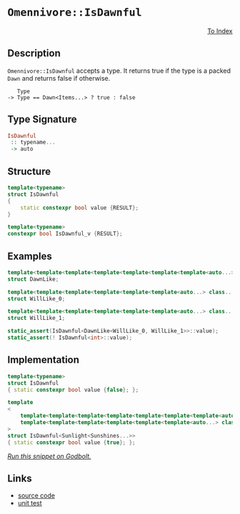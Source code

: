 <!-- Copyright 2024 Feng Mofan
SPDX-License-Identifier: Apache-2.0 -->

# `Omennivore::IsDawnful`

<p style='text-align: right;'><a href="../../../facilities/metafunctions.md#omennivore-is-dawnful">To Index</a></p>

## Description

`Omennivore::IsDawnful` accepts a type.
It returns true if the type is a packed `Dawn` and returns false if otherwise.

<pre><code>   Type
-> Type == Dawn&lt;Items...&gt; ? true : false</code></pre>

## Type Signature

```Haskell
IsDawnful
 :: typename...
 -> auto
```

## Structure

```C++
template<typename>
struct IsDawnful
{
    static constexpr bool value {RESULT};
}

template<typename>
constexpr bool IsDawnful_v {RESULT};
```

## Examples

```C++
template<template<template<template<template<template<template<auto...> class...> class...> class...> class...> class...> class...>
struct DawnLike;

template<template<template<template<template<template<auto...> class...> class...> class...> class...> class...>
struct WillLike_0;

template<template<template<template<template<template<auto...> class...> class...> class...> class...> class...>
struct WillLike_1;

static_assert(IsDawnful<DawnLike<WillLike_0, WillLike_1>>::value);
static_assert(! IsDawnful<int>::value);
```

## Implementation

```C++
template<typename>
struct IsDawnful
{ static constexpr bool value {false}; };

template
<
    template<template<template<template<template<template<template<auto...> class...> class...> class...> class...> class...> class...> class Sunlight,
    template<template<template<template<template<template<auto...> class...> class...> class...> class...> class...> class...Sunshines
>
struct IsDawnful<Sunlight<Sunshines...>>
{ static constexpr bool value {true}; };
```

[*Run this snippet on Godbolt.*](https://godbolt.org/#z:OYLghAFBqd5QCxAYwPYBMCmBRdBLAF1QCcAaPECAMzwBtMA7AQwFtMQByARg9KtQYEAysib0QXACx8BBAKoBnTAAUAHpwAMvAFYTStJg1DIApACYAQuYukl9ZATwDKjdAGFUtAK4sGISRqkrgAyeAyYAHI%2BAEaYxCBmAOykAA6oCoRODB7evv6BaRmOAqHhUSyx8Um2mPbFDEIETMQEOT5%2BATV1WY3NBKWRMXEJyQpNLW15nWN9A%2BWVIwCUtqhexMjsHASYLCkG2yYAzG4EAJ4pjKyYR9gmGgCCY8ReDgDUAJIKACJMAO4MVC8tDu9xMiQsrxmjmQrzQDDGmFUKWIr2iqE8rwAbmIvJhXmCLFQxEowV8jhDSeSQSDtrt9tcHkc3CDXqzXrS9kwDscOfSmbyudceTtOdyTiK%2BcK6YL%2BRKZccmF4iAA6VU3WEGBQKVXK9XITXatWHbAaphanV6g0W42m81Gk36s2G3U2x1a15CLwMWh4YAIAikFlsgVikNC8XS0NyqOR8NhpmKlX223Oy1O60Oq3Jt2p11Zl2Z9Oqz3whBhTAKanGkFPF4ED7fP4AoFMks%2Bv0EVtehRl8K527VxngyFNaGwgQIpEotEY7HePEEgjPa6JMmHCmrqmMh4AegAVAfD0fjzuQfvD68ACoVggKV5H0%2B74/Ph/Uh7xqWiuPR7%2Bx2V/z9JQjL8EyVVAMxTCCcyg/M0ztAtIOzWDB0eJc61eH5/lCABrIUrG3e4P2AoCiNIn9/xAhUwJgosEOgpDaLg/tEILGs0LeAB1OhaBwzAAH0NC3UF33IwD5WI8SyIAiSxUTcCGPgpiaMUvNGNUlTbgeWtOO43i%2BK4IS2K5PBkD4p04gICBPkw5tgWOGzeKZLjaB4vBcIE0hXmc1z3IM6tjRAEA51xRYhKhEyzK1CyIDAMAGxswE7LcMJOwCoKcUwUL1w4ZZaE4ABWXg/A4LRSFQThmUsaxIVWdYFzMQ4eFIAhNBy5ZsJAfKzGVRIzEkAAOfr8o0ABOLqNAANn6w59E4SReBYCQNECYrSvKjheAUEBAhakqctIOBYBgRAQFWAgUiVchKDQXY6DiCIrk4VR%2BomgBaCbJFeYBkBhKRlTMXhMHwIhiDwdA9H4QQRDEdgpBkQRFBUdQ9tIXQuFIX5iCYFJOB4XKCqK1qys4AB5JULvrVAqFeZ63o%2Br6fteP6zFeCAPFu%2BgUXMRrFl4XatGWCAkBulI7rICgIBFsWQGAKQzD4OhtmILaIGiInojCZpTlx3gNeYYhThJ6JtEwBwddIG62EEEnvW1lGsGiLxgDcMRaC27heCwFhDGAcR7bwYhTccTEKyJxFTaVTYmpS2oiZ9aIsYNjwsCJpc8EWj3SBD4g0SUL4dh9n0jFa5YqAMYAFAANTwTBfhJi5iqayHhFEcQ4ebxG1CJtH9B9lBrGsfQ8GiLbIGWVAUnqd3XrGdAji%2BUwqssMw1uz0GsFHiBljsIOshcBh3E8do9BCct5mGdHCkyARJj8S/0mvhg5iGeJ0Z3hwenGVoj7yN/al3gQvQWjPwqBfWwX9b56BmMAs%2BL8JDb1qhseBs0OCFVIKtXg60aYvXep9b6v1JD/VZrgQgJB8QNS4LzZqJdlgIEwEwLA8Qt6kA6pIQ4yoRqHESAESQfUJrLXyhNEaKD5qkEWo1ZUE0uBTRGv1aR%2BVJBcHypwia6CibrU2ttahe1BbHSFqdcml0JZS05g9NgnBmgsExIkV6TBTRGCZiNZUXBlSlSBqQ9eENZDQzbtIDuSgu4o10PLTG2Mdb41QYTFG60ybnSVK8KmrxLHWNsfY4AjjnGuNZuzUWnNyGHDMFQ/m%2B19EmLiFdSWqAObDGSTYx0RguAjS4IEGgtAlYqzVijPWWtzbdINkbE2ZtM6W0YAQG2tA7alQdk7F2Ll3ZNS9oXTYUyA67xDu7NxqgI7bHNjHPKKN46J1OMnZZfNQYZyatnXOmB87eyMEXUAOi%2BDlyrjXOuDdzbNx8bDPxshO7I1KsE3uxdF5WEsEPEe8Bx6TyyNPWe89QXWBXpgteYNQ5jy6AAvwEBXCQPRqfMocD75FCyHi1ID96ggIWH/bogCIE/zvpij%2BdLZiwNAa/cBfQyXQP6Gy6lCC1hIMoSgtBGDiYcCScQKxNi7H1PSY0zJGhiHAzIdzShfMaGkDoQw4YzD9miPEU4jQkhEjKMSIkQ4vDJAfXRmKjRtgtHFN0fAfRZ0KYVLKcQMxmxLH0xYAoTEMJMQKvpGMQGKrPHoy%2Ba3H58N5ABIBToEAM1Qk4w9hE0V6jSaGMptTX1n1/WBqxCGwUYxslVNyXEfJhwiklwOsLCtYsPWNs5kFZAKQUh8WDSNPioaCBmSlR9BWbS4gdPVprA2vSJ2G2NkHc2Izra2yJtM52rt5mewLvc05pB8CBw/ussOWzkCR12YIWOBzh5HJOanc55srnpBuZu32YRHkC2eUwCu1da710YJ87xMaJC/IRgm7uybgXGAHuC%2BOm9oVT04DuWe/cl4WGRWVVFG8oVMvqPvQ%2BuRGUEsGOyvQV96hkpI1kKlYD371CAd/PDUD/7MoaF/SjHKeXcpY3yi%2BAq6rIP2Zm6JnBJUsD9QGoNJbthlogCQkG%2BT1XaIFrQ%2BhjDKARINQkJxhxDj5WGoo5aWnEhTTUYJjaDqdqatYYkf6pquBSBGsaxInCuDJH2YcKJa1OAap0REgGxmPOmadcsbOGRnCSCAA%3D)

## Links

- [source code](../../../../conceptrodon/omennivore/is_dawnful.hpp)
- [unit test](../../../../tests/unit/metafunctions/omennivore/is_dawnful.test.hpp)

